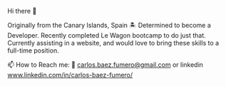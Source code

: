 Hi there 👋

Originally from the Canary Islands, Spain 🏝️ Determined to become a Developer. Recently completed Le Wagon bootcamp to do just that. Currently assisting in a website, and would love to bring these skills to a full-time position.

📫 How to Reach me: 📧 carlos.baez.fumero@gmail.com or linkedin www.linkedin.com/in/carlos-baez-fumero/

<!--
**CarlosBaezFumero/CarlosBaezFumero** is a ✨ _special_ ✨ repository because its `README.md` (this file) appears on your GitHub profile.

Here are some ideas to get you started:

- 🔭 I’m currently working on ...
- 🌱 I’m currently learning ...
- 👯 I’m looking to collaborate on ...
- 🤔 I’m looking for help with ...
- 💬 Ask me about ...
- 📫 How to reach me: ...
- 😄 Pronouns: ...
- ⚡ Fun fact: ...
-->
